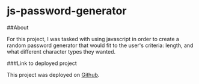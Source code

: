 # js-password-generator

##About

For this project, I was tasked with using javascript in order to create a random password generator that would fit to the user's criteria: length, and what different character types they wanted. 

###Link to deployed project

This project was deployed on [Github](https://myhyun.github.io/js-password-generator/).


